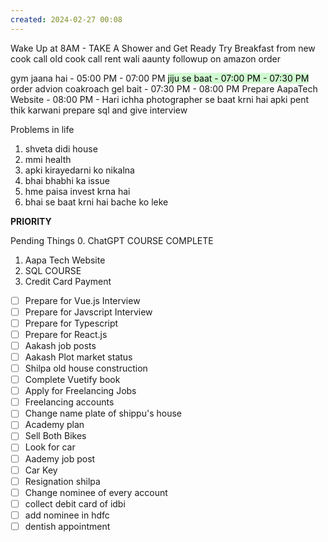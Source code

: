 ```yaml
---
created: 2024-02-27 00:08
---
```

Wake Up at 8AM - TAKE A Shower and Get Ready
Try Breakfast from new cook
call old cook
call rent wali aaunty
followup on amazon order

gym jaana hai - 05:00 PM - 07:00 PM
<mark style="background: #BBFABBA6;">jiju se baat - 07:00 PM - 07:30 PM</mark>
order advion coakroach gel bait - 07:30 PM - 08:00 PM 
Prepare AapaTech Website - 08:00 PM - Hari ichha
photographer se baat krni hai
apki pent thik karwani
prepare sql and give interview

Problems in life
1. shveta didi house
2. mmi health
3. apki kirayedarni ko nikalna
4. bhai bhabhi ka issue
5. hme paisa invest krna hai
6. bhai se baat krni hai bache ko leke




**PRIORITY**

Pending Things
0. ChatGPT COURSE COMPLETE
1. Aapa Tech Website
2. SQL COURSE
3. Credit Card Payment

- [ ] Prepare for Vue.js Interview
- [ ] Prepare for Javscript Interview
- [ ] Prepare for Typescript
- [ ] Prepare for React.js
- [ ] Aakash job posts
- [ ] Aakash Plot market status
- [ ] Shilpa old house construction
- [ ] Complete Vuetify book
- [ ] Apply for Freelancing Jobs
- [ ] Freelancing accounts
- [ ] Change name plate of shippu's house
- [ ] Academy plan
- [ ] Sell Both Bikes
- [ ] Look for car
- [ ] Aademy job post
- [ ] Car Key
- [ ] Resignation shilpa
- [ ] Change nominee of every account
- [ ] collect debit card of idbi
- [ ] add nominee in hdfc
- [ ] dentish appointment